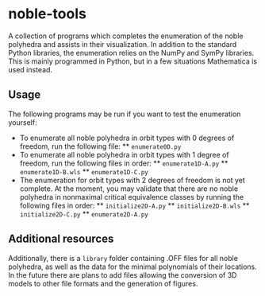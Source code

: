 # noble-tools
A collection of programs which completes the enumeration of the noble polyhedra and assists in their visualization. In addition to the standard Python libraries, the enumeration relies on the NumPy and SymPy libraries. This is mainly programmed in Python, but in a few situations Mathematica is used instead.

## Usage
The following programs may be run if you want to test the enumeration yourself:
* To enumerate all noble polyhedra in orbit types with 0 degrees of freedom, run the following file:
** `enumerate0D.py`
* To enumerate all noble polyhedra in orbit types with 1 degree of freedom, run the following files in order:
** `enumerate1D-A.py`
** `enumerate1D-B.wls`
** `enumerate1D-C.py`
* The enumeration for orbit types with 2 degrees of freedom is not yet complete. At the moment, you may validate that there are no noble polyhedra in nonmaximal critical equivalence classes by running the following files in order:
** `initialize2D-A.py`
** `initialize2D-B.wls`
** `initialize2D-C.py`
** `enumerate2D-A.py`

## Additional resources
Additionally, there is a `library` folder containing .OFF files for all noble polyhedra, as well as the data for the minimal polynomials of their locations.
In the future there are plans to add files allowing the conversion of 3D models to other file formats and the generation of figures.